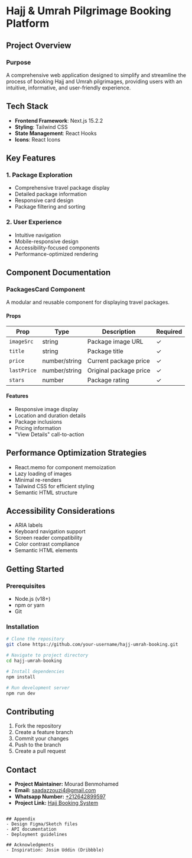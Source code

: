 # Hajj & Umrah Pilgrimage Booking Platform

## Project Overview

### Purpose
A comprehensive web application designed to simplify and streamline the process of booking Hajj and Umrah pilgrimages, providing users with an intuitive, informative, and user-friendly experience.

## Tech Stack
- **Frontend Framework**: Next.js 15.2.2
- **Styling**: Tailwind CSS
- **State Management**: React Hooks
- **Icons**: React Icons


## Key Features

### 1. Package Exploration
- Comprehensive travel package display
- Detailed package information
- Responsive card design
- Package filtering and sorting

### 2. User Experience
- Intuitive navigation
- Mobile-responsive design
- Accessibility-focused components
- Performance-optimized rendering

## Component Documentation

### PackagesCard Component 
A modular and reusable component for displaying travel packages.

#### Props
| Prop | Type | Description | Required |
|------|------|-------------|----------|
| `imageSrc` | string | Package image URL | ✓ |
| `title` | string | Package title | ✓ |
| `price` | number/string | Current package price | ✓ |
| `lastPrice` | number/string | Original package price | ✓ |
| `stars` | number | Package rating | ✓ |

#### Features
- Responsive image display
- Location and duration details
- Package inclusions
- Pricing information
- "View Details" call-to-action

## Performance Optimization Strategies
- React.memo for component memoization
- Lazy loading of images
- Minimal re-renders
- Tailwind CSS for efficient styling
- Semantic HTML structure

## Accessibility Considerations
- ARIA labels
- Keyboard navigation support
- Screen reader compatibility
- Color contrast compliance
- Semantic HTML elements

## Getting Started

### Prerequisites
- Node.js (v18+)
- npm or yarn
- Git

### Installation
```bash
# Clone the repository
git clone https://github.com/your-username/hajj-umrah-booking.git

# Navigate to project directory
cd hajj-umrah-booking

# Install dependencies
npm install

# Run development server
npm run dev
```

## Contributing
1. Fork the repository
2. Create a feature branch
3. Commit your changes
4. Push to the branch
5. Create a pull request


## Contact
- **Project Maintainer:** Mourad Benmohamed  
- **Email:** [saadazzouzi4@gmail.com](mailto:saadazzouzi4@gmail.com)  
- **Whatsapp Number:** [+212642899597](https://wa.me/212642899597)  
- **Project Link:** [Hajj Booking System](http://hajj-booking.46.202.159.87.sslip.io/)
```

## Appendix
- Design Figma/Sketch files
- API documentation
- Deployment guidelines

## Acknowledgments
- Inspiration: Josim Uddin (Dribbble)
